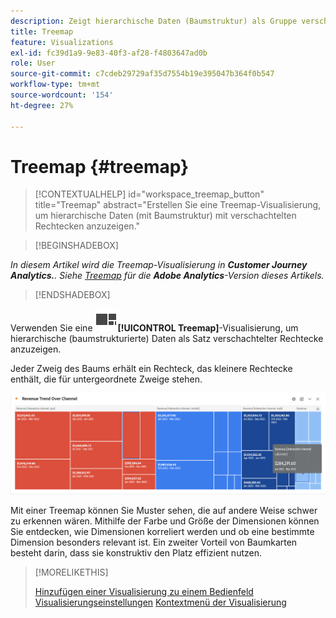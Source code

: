 ```yaml
---
description: Zeigt hierarchische Daten (Baumstruktur) als Gruppe verschachtelter Rechtecke an.
title: Treemap
feature: Visualizations
exl-id: fc39d1a9-9e83-40f3-af28-f4803647ad0b
role: User
source-git-commit: c7cdeb29729af35d7554b19e395047b364f0b547
workflow-type: tm+mt
source-wordcount: '154'
ht-degree: 27%

---
```


# Treemap {#treemap}

<!-- markdownlint-disable MD034 -->

>[!CONTEXTUALHELP]
>id="workspace_treemap_button"
>title="Treemap"
>abstract="Erstellen Sie eine Treemap-Visualisierung, um hierarchische Daten (mit Baumstruktur) mit verschachtelten Rechtecken anzuzeigen."

<!-- markdownlint-enable MD034 -->


>[!BEGINSHADEBOX]

*In diesem Artikel wird die Treemap-Visualisierung in **Customer Journey Analytics.**. Siehe [Treemap](https://experienceleague.adobe.com/en/docs/analytics/analyze/analysis-workspace/visualizations/treemap) für die **Adobe Analytics**-Version dieses Artikels.*

>[!ENDSHADEBOX]


Verwenden Sie eine ![GraphTree](/help/assets/icons/GraphTree.svg)**[!UICONTROL Treemap]**-Visualisierung, um hierarchische (baumstrukturierte) Daten als Satz verschachtelter Rechtecke anzuzeigen.

Jeder Zweig des Baums erhält ein Rechteck, das kleinere Rechtecke enthält, die für untergeordnete Zweige stehen.

![Treemap-Beispiel mit Kacheln kleinerer Rechtecke, die Unterzweige darstellen.](assets/treemap.png)

Mit einer Treemap können Sie Muster sehen, die auf andere Weise schwer zu erkennen wären. Mithilfe der Farbe und Größe der Dimensionen können Sie entdecken, wie Dimensionen korreliert werden und ob eine bestimmte Dimension besonders relevant ist. Ein zweiter Vorteil von Baumkarten besteht darin, dass sie konstruktiv den Platz effizient nutzen.


>[!MORELIKETHIS]
>
>[Hinzufügen einer Visualisierung zu einem Bedienfeld](/help/analysis-workspace/visualizations/freeform-analysis-visualizations.md#add-visualizations-to-a-panel)
>[Visualisierungseinstellungen](/help/analysis-workspace/visualizations/freeform-analysis-visualizations.md#settings)
>[Kontextmenü der Visualisierung](/help/analysis-workspace/visualizations/freeform-analysis-visualizations.md#context-menu)
>


